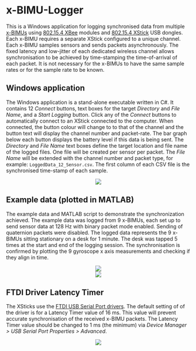 x-BIMU-Logger
=============

This is a Windows application for logging synchronised data from multiple [x-BIMUs](http://www.x-io.co.uk/products/x-bimu/) using [802.15.4 XBee](http://www.x-io.co.uk/x-bimu-802-15-4-xbee/) modules and [802.15.4 XStick](http://www.x-io.co.uk/x-bimu-802-15-4-xstick/) USB dongles.  Each x-BIMU requires a separate XStick configured to a unique channel.  Each x-BIMU samples sensors and sends packets asynchronously.  The fixed latency and low-jitter of each dedicated wireless channel allows synchronisation to be achieved by time-stamping the time-of-arrival of each packet.  It is not necessary for the x-BIMUs to have the same sample rates or for the sample rate to be known.


Windows application
-------------------

The Windows application is a stand-alone executable written in C#.  It contains 12 *Connect* buttons, text boxes for the target *Directory* and *File Name*, and a *Start Logging* button.  Click any of the *Connect* buttons to automatically connect to an XStick connected to the computer.  When connected, the button colour will change to to that of the channel and the button text will display the channel number and packet-rate.  The bar graph below each button displays the battery level if this data is being sent.  The *Directory* and *File Name* text boxes define the target location and file name of the logged files.  One file will be created per sensor per packet.  The *File Name* will be extended with the channel number and packet type, for example: `LoggedData_12_Sensor.csv`.  The first column of each CSV file is the synchronised time-stamp of each sample.

<div align="center">
<img src="https://raw.github.com/xioTechnologies/x-BIMU-Logger/master/x-BIMU%20Logger%20Screenshot.png"/>
</div>
 

Example data (plotted in MATLAB)
---------------------------------

The example data and MATLAB script to demonstrate the synchronization achieved.  The example data was logged from 9 x-BIMUs, each set up to send sensor data at 128 Hz with binary packet mode enabled.  Sending of quaternion packets were disabled.  The logged data represents the 9 x-BIMUs sitting stationary on a desk for 1 minute.  The desk was tapped 5 times at the start and end of the logging session.  The synchronisation is confirmed by plotting the 9 gyroscope x axis measurements and checking if they align in time.

<div align="center">
<img src="https://raw.github.com/xioTechnologies/x-BIMU-Logger/master/Example%20Data%20Plot.png"/>
</div>

<div align="center">
<img src="https://raw.github.com/xioTechnologies/x-BIMU-Logger/master/Example%20Data%20Plot%20%28Single%20Tap%29.png"/>
</div>

FTDI Driver Latency Timer
---------------------------------

The XSticks use the [FTDI USB Serial Port drivers](http://www.ftdichip.com/Drivers/VCP.htm).  The default setting of of the driver is for a Latency Timer value of 16 ms.  This value will prevent accurate synchronisation of the received x-BIMU packets.  The Latency Timer value should be changed to 1 ms (the minimum) via *Device Manager > USB Serial Port Properties > Advanced*.

<div align="center">
<img src="https://raw.github.com/xioTechnologies/x-BIMU-Logger/master/FTDI%20Driver%20Latency%20Timer.png"/>
</div>
